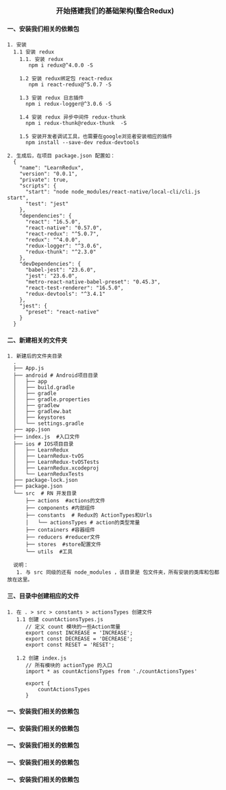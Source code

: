 <div align='center'>
  <h3>开始搭建我们的基础架构(整合Redux)</h3>
</div>
    
#### 一、安装我们相关的依赖包
    1. 安装
      1.1 安装 redux
        1.1. 安装 redux
           npm i redux@^4.0.0 -S
           
        1.2 安装 redux绑定包 react-redux
           npm i react-redux@^5.0.7 -S
        
        1.3 安装 redux 日志插件
          npm i redux-logger@^3.0.6 -S
        
        1.4 安装 redux 异步中间件 redux-thunk
          npm i redux-thunk@redux-thunk  -S
        
        1.5 安装开发者调试工具，也需要在google浏览者安装相应的插件
          npm install --save-dev redux-devtools
    
    2. 生成后，在项目 package.json 配置如：
      {
        "name": "LearnRedux",
        "version": "0.0.1",
        "private": true,
        "scripts": {
          "start": "node node_modules/react-native/local-cli/cli.js start",
          "test": "jest"
        },
        "dependencies": {
          "react": "16.5.0",
          "react-native": "0.57.0",
          "react-redux": "^5.0.7",
          "redux": "^4.0.0",
          "redux-logger": "^3.0.6",
          "redux-thunk": "^2.3.0"
        },
        "devDependencies": {
          "babel-jest": "23.6.0",
          "jest": "23.6.0",
          "metro-react-native-babel-preset": "0.45.3",
          "react-test-renderer": "16.5.0",
          "redux-devtools": "^3.4.1"
        },
        "jest": {
          "preset": "react-native"
        }
      }
         
#### 二、新建相关的文件夹
    1. 新建后的文件夹目录
      .
      ├── App.js
      ├── android # Android项目目录
      │   ├── app
      │   ├── build.gradle
      │   ├── gradle
      │   ├── gradle.properties
      │   ├── gradlew
      │   ├── gradlew.bat
      │   ├── keystores
      │   └── settings.gradle
      ├── app.json
      ├── index.js  #入口文件
      ├── ios # IOS项目目录
      │   ├── LearnRedux
      │   ├── LearnRedux-tvOS
      │   ├── LearnRedux-tvOSTests
      │   ├── LearnRedux.xcodeproj
      │   └── LearnReduxTests
      ├── package-lock.json
      ├── package.json
      └── src  # RN 开发目录
          ├── actions  #actions的文件
          ├── components #内部组件
          ├── constants  # Redux的 ActionTypes和Urls 
          │   └── actionsTypes # action的类型常量
          ├── containers #容器组件
          ├── reducers #reducer文件
          ├── stores  #store配置文件
          └── utils  #工具
          
      说明：
       1. 与 src 同级的还有 node_modules ，该目录是 包文件夹，所有安装的类库和包都放在这里。
       
#### 三、目录中创建相应的文件
    1. 在 . > src > constants > actionsTypes 创建文件
       1.1 创建 countActionsTypes.js   
          // 定义 count 模块的一些Action常量
          export const INCREASE = 'INCREASE';
          export const DECREASE = 'DECREASE';
          export const RESET = 'RESET';
          
       1.2 创建 index.js
          // 所有模块的 actionType 的入口
          import * as countActionsTypes from './countActionsTypes'
          
          export {
              countActionsTypes
          }
       
#### 一、安装我们相关的依赖包
#### 一、安装我们相关的依赖包
#### 一、安装我们相关的依赖包
#### 一、安装我们相关的依赖包
#### 一、安装我们相关的依赖包
